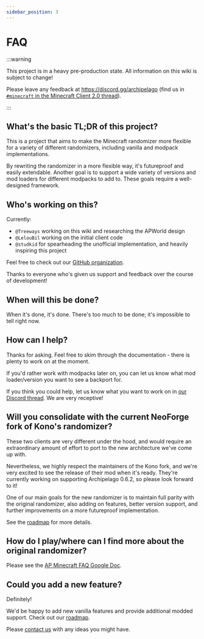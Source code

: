 ```yaml
---
sidebar_position: 3
---
```


# FAQ

:::warning

This project is in a heavy pre-production state.
All information on this wiki is subject to change!

Please leave any feedback at https://discord.gg/archipelago
(find us in
[`#minecraft` in the Minecraft Client 2.0 thread](https://discord.com/channels/731205301247803413/1394782863135608832/1394783006849368065)).

:::

## What's the basic TL;DR of this project?

This is a project that aims to make the Minecraft randomizer more flexible for a variety of different randomizers,
including vanilla and modpack implementations.

By rewriting the randomizer in a more flexible way, it's futureproof and easily extendable.
Another goal is to support a wide variety of versions and mod loaders for different modpacks to add to.
These goals require a well-designed framework.

## Who's working on this?

Currently:
- `@Treeways` working on this wiki and researching the APWorld design
- `@LelouBil` working on the initial client code
- `@studkid` for spearheading the unofficial implementation, and heavily inspiring this project

Feel free to check out our [GitHub organization](https://github.com/ArchipelagoMinecraft).

Thanks to everyone who's given us support and feedback over the course of development!

## When will this be done?

When it's done, it's done. There's too much to be done; it's impossible to tell right now.

## How can I help?

Thanks for asking.
Feel free to skim through the documentation - there is plenty to work on at the moment.

If you'd rather work with modpacks later on,
you can let us know what mod loader/version you want to see a backport for.

If you think you could help, let us know what you want to work on in [our Discord thread](/docs/contact).
We are very receptive!

## Will you consolidate with the current NeoForge fork of Kono's randomizer?

These two clients are very different under the hood, and would require
an extraordinary amount of effort to port to the new architecture we've come up with.

Nevertheless, we highly respect the maintainers of the Kono fork, and
we're very excited to see the release of their mod when it's ready.
They're currently working on supporting Archipelago 0.6.2, so please look forward to it!

One of our main goals for the new randomizer is
to maintain full parity with the original randomizer,
also adding on features, better version support,
and further improvements on a more futureproof implementation.

See the [roadmap](/docs/roadmap) for more details.

## How do I play/where can I find more about the original randomizer?

Please see the
[AP Minecraft FAQ Google Doc](https://docs.google.com/document/d/1AMcototDovob8YJ7w4UFKAiUMCV21uQjJqzw_dr-sJQ/).

## Could you add a new feature?

Definitely!

We'd be happy to add new vanilla features and provide additional modded support.
Check out our [roadmap](/docs/roadmap).

Please [contact us](/docs/contact) with any ideas you might have.

